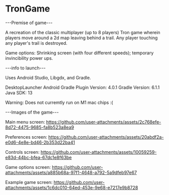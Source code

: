 # TronGame

---Premise of game---

A recreation of the classic multiplayer (up to 8 players) Tron game wherein players move around a 2d map leaving behind a trail. Any player touching any player's trail is destroyed.

Game options: Shrinking screen (with four different speeds); temporary invincibility power ups.


---info to launch---

Uses Android Studio, Libgdx, and Gradle.

DesktopLauncher
Android Gradle Plugin Version: 4.0.1
Gradle Version: 6.1.1
Java SDK: 13

Warning: Does not curremtly run on M1 mac chips :( 

---Images of the game---

Main menu screen: https://github.com/user-attachments/assets/2c768efe-8d72-4475-9685-fa8b523a8ea9

Preferences screen: https://github.com/user-attachments/assets/20abdf2a-e0d6-4e8e-bd46-2b353d22ba41

Controls screen: https://github.com/user-attachments/assets/10059259-e83d-44bc-bfea-67dc1e8f63be

Game options screen: https://github.com/user-attachments/assets/a885b68a-97f1-4648-a792-5a9dfeb97e67

Example game screen: https://github.com/user-attachments/assets/1c6dc010-64ed-453e-9e68-e7217e9b8728


